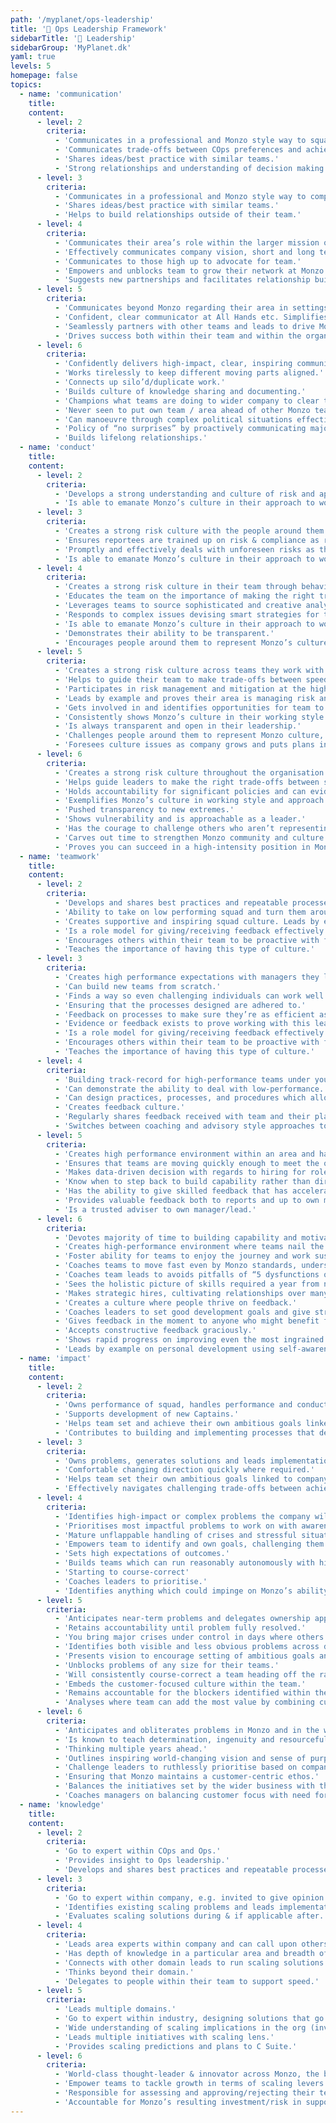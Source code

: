 ```yaml
---
path: '/myplanet/ops-leadership'
title: '🎯 Ops Leadership Framework'
sidebarTitle: '🎯 Leadership'
sidebarGroup: 'MyPlanet.dk'
yaml: true
levels: 5
homepage: false
topics:
  - name: 'communication'
    title:
    content:
      - level: 2
        criteria:
          - 'Communicates in a professional and Monzo style way to squad and peers.'
          - 'Communicates trade-offs between COps preferences and achieving goals or ensuring optimal customer experience.'
          - 'Shares ideas/best practice with similar teams.'
          - 'Strong relationships and understanding of decision making remits across different Ops and company teams.'
      - level: 3
        criteria:
          - 'Communicates in a professional and Monzo style way to company (presenting or online) on issues regarding their team.'
          - 'Shares ideas/best practice with similar teams.'
          - 'Helps to build relationships outside of their team.'
      - level: 4
        criteria:
          - 'Communicates their area’s role within the larger mission of the company.'
          - 'Effectively communicates company vision, short and long term goals to team.'
          - 'Communicates to those high up to advocate for team.'
          - 'Empowers and unblocks team to grow their network at Monzo and beyond.'
          - 'Suggests new partnerships and facilitates relationship building with other groups and group leads.'
      - level: 5
        criteria:
          - 'Communicates beyond Monzo regarding their area in settings that they can prepare for with the help of others.'
          - 'Confident, clear communicator at All Hands etc. Simplifies messages for teams.'
          - 'Seamlessly partners with other teams and leads to drive Monzo business goals forward.'
          - 'Drives success both within their team and within the organisation across several teams.'
      - level: 6
        criteria:
          - 'Confidently delivers high-impact, clear, inspiring communications to Monzo and beyond using story-telling, frameworks & case-studies to simplify complex messages with crystal clear clarity including spontaneously (e.g. large format Q&A)'
          - 'Works tirelessly to keep different moving parts aligned.'
          - 'Connects up silo’d/duplicate work.'
          - 'Builds culture of knowledge sharing and documenting.'
          - 'Champions what teams are doing to wider company to clear their path.'
          - 'Never seen to put own team / area ahead of other Monzo teams.'
          - 'Can manoeuvre through complex political situations effectively and quietly.'
          - 'Policy of “no surprises” by proactively communicating major changes to senior leaders and your team so people are not caught off-guard.'
          - 'Builds lifelong relationships.'
  - name: 'conduct'
    title:
    content:
      - level: 2
        criteria:
          - 'Develops a strong understanding and culture of risk and applies relevant procedures appropriately within COps and Ops.'
          - 'Is able to emanate Monzo’s culture in their approach to work.'
      - level: 3
        criteria:
          - 'Creates a strong risk culture with the people around them through behaviour and approach. '
          - 'Ensures reportees are trained up on risk & compliance as relevant to their role.'
          - 'Promptly and effectively deals with unforeseen risks as they arise'
          - 'Is able to emanate Monzo’s culture in their approach to work.'
      - level: 4
        criteria:
          - 'Creates a strong risk culture in their team through behaviour and approach.'
          - 'Educates the team on the importance of making the right trade-offs and how to do this effectively.'
          - 'Leverages teams to source sophisticated and creative analysis and recommends remediating action'
          - 'Responds to complex issues devising smart strategies for the mitigation of risk'
          - 'Is able to emanate Monzo’s culture in their approach to work.'
          - 'Demonstrates their ability to be transparent.'
          - 'Encourages people around them to represent Monzo’s culture.'
      - level: 5
        criteria:
          - 'Creates a strong risk culture across teams they work with through behaviour and approach.'
          - 'Helps to guide their team to make trade-offs between speed and risk, with help from C Suite.'
          - 'Participates in risk management and mitigation at the highest industry level'
          - 'Leads by example and proves their area is managing risk and compliance within appetite.'
          - 'Gets involved in and identifies opportunities for team to participate in advisory, strategic, industry bodies to learn and share best practice in their area of business'
          - 'Consistently shows Monzo’s culture in their working style and approach.'
          - 'Is always transparent and open in their leadership.'
          - 'Challenges people around them to represent Monzo culture, while remaining approachable.'
          - 'Foresees culture issues as company grows and puts plans in place to mitigate them.'
      - level: 6
        criteria:
          - 'Creates a strong risk culture throughout the organisation through behaviour and approach.'
          - 'Helps guide leaders to make the right trade-offs between speed and risk without breaching risk appetites.'
          - 'Holds accountability for significant policies and can evidence compliance including SM/CR responsibilities'
          - 'Exemplifies Monzo’s culture in working style and approach even in ways that are not their natural tendency to help shape the Monzonaut experience.'
          - 'Pushed transparency to new extremes.'
          - 'Shows vulnerability and is approachable as a leader.'
          - 'Has the courage to challenge others who aren’t representing Monzo culture as well as they could (right up to founder-level).'
          - 'Carves out time to strengthen Monzo community and culture outside of core area.'
          - 'Proves you can succeed in a high-intensity position in Monzo while still maintaining balance and pursuing passions outside of Monzo.'
  - name: 'teamwork'
    title:
    content:
      - level: 2
        criteria:
          - 'Develops and shares best practices and repeatable processes for developing high performing squads.'
          - 'Ability to take on low performing squad and turn them around.'
          - 'Creates supportive and inspiring squad culture. Leads by example.'
          - 'Is a role model for giving/receiving feedback effectively.'
          - 'Encourages others within their team to be proactive with feedback.'
          - 'Teaches the importance of having this type of culture.'
      - level: 3
        criteria:
          - 'Creates high performance expectations with managers they lead.'
          - 'Can build new teams from scratch.'
          - 'Finds a way so even challenging individuals can work well in a team environment.'
          - 'Ensuring that the processes designed are adhered to.'
          - 'Feedback on processes to make sure they’re as efficient as possible.'
          - 'Evidence or feedback exists to prove working with this leader is a positive experience due to their ‘team player’ attitude and behaviours.'
          - 'Is a role model for giving/receiving feedback effectively.'
          - 'Encourages others within their team to be proactive with feedback.'
          - 'Teaches the importance of having this type of culture.'
      - level: 4
        criteria:
          - 'Building track-record for high-performance teams under your direction.'
          - 'Can demonstrate the ability to deal with low-performance.'
          - 'Can design practices, processes, and procedures which allow managing from a distance.'
          - 'Creates feedback culture.'
          - 'Regularly shares feedback received with team and their plans to work on it.'
          - 'Switches between coaching and advisory style approaches to 1:1s with team. Knows when either is appropriate.'
      - level: 5
        criteria:
          - 'Creates high performance environment within an area and has experience dealing with low-performance.'
          - 'Ensures that teams are moving quickly enough to meet the outlined goals.'
          - 'Makes data-driven decision with regards to hiring for roles in their teams to ensure that their squad remain high-performing.'
          - 'Know when to step back to build capability rather than directly driving initiatives.'
          - 'Has the ability to give skilled feedback that has accelerated the development of reports.'
          - 'Provides valuable feedback both to reports and up to own manager/lead to support their development and to support high performance and self awareness in the team.'
          - 'Is a trusted adviser to own manager/lead.'
      - level: 6
        criteria:
          - 'Devotes majority of time to building capability and motivating teams.'
          - 'Creates high-performance environment where teams nail the problems they face again and again even in challenging circumstances.'
          - 'Foster ability for teams to enjoy the journey and work sustainably.'
          - 'Coaches teams to move fast even by Monzo standards, understanding the principles of rapid iteration, decoupling dependencies and violent execution.'
          - 'Coaches team leads to avoids pitfalls of “5 dysfunctions of a team”.'
          - 'Sees the holistic picture of skills required a year from now and nurtures talent internally.'
          - 'Makes strategic hires, cultivating relationships over many months to get people over to Monzo who didn’t realise they needed a new job.'
          - 'Creates a culture where people thrive on feedback.'
          - 'Coaches leaders to set good development goals and give strong 360’ feedback.'
          - 'Gives feedback in the moment to anyone who might benefit from it but as a gift not an order.'
          - 'Accepts constructive feedback graciously.'
          - 'Shows rapid progress on improving even the most ingrained bad habits.'
          - 'Leads by example on personal development using self-awareness, humility, foresight and EQ to scale own leadership skills ahead of Monzo need.'
  - name: 'impact'
    title:
    content:
      - level: 2
        criteria:
          - 'Owns performance of squad, handles performance and conduct issues.'
          - 'Supports development of new Captains.'
          - 'Helps team set and achieve their own ambitious goals linked to company goals.'
          - 'Contributes to building and implementing processes that deliver optimal customer experience and employee well-being.'
      - level: 3
        criteria:
          - 'Owns problems, generates solutions and leads implementation. Begins to self-identify problems that need solving. Accurately scopes out length and difficulty of tasks and projects. Experience to challenge proposed solutions.'
          - 'Comfortable changing direction quickly where required.'
          - 'Helps team set their own ambitious goals linked to company goals. Delegates appropriately to make sure team can unblock themselves.'
          - 'Effectively navigates challenging trade-offs between achieving goals and ensuring optimal customer experience.'
      - level: 4
        criteria:
          - 'Identifies high-impact or complex problems the company will face down the line, in their domain.'
          - 'Prioritises most impactful problems to work on with awareness of future risks.'
          - 'Mature unflappable handling of crises and stressful situations.'
          - 'Empowers team to identify and own goals, challenging them to aim even higher.'
          - 'Sets high expectations of outcomes.'
          - 'Builds teams which can run reasonably autonomously with high-level guidance and intervention.'
          - 'Starting to course-correct'
          - 'Coaches leaders to prioritise.'
          - 'Identifies anything which could impinge on Monzo’s ability to deliver world-class customer service.'
      - level: 5
        criteria:
          - 'Anticipates near-term problems and delegates ownership appropriately.'
          - 'Retains accountability until problem fully resolved.'
          - 'You bring major crises under control in days where others might take weeks.'
          - 'Identifies both visible and less obvious problems across domains/for the org e.g - potential opportunity losses if we don’t do something and a competitor does - and prioritises accordingly.'
          - 'Presents vision to encourage setting of ambitious goals and helps direct execution.'
          - 'Unblocks problems of any size for their teams.'
          - 'Will consistently course-correct a team heading off the rails.'
          - 'Embeds the customer-focused culture within the team.'
          - 'Remains accountable for the blockers identified within the team that hinder our ability to help customers.'
          - 'Analyses where team can add the most value by combining customer focus with positive business results.'
      - level: 6
        criteria:
          - 'Anticipates and obliterates problems in Monzo and in the wider Monzo sphere, behaving like a company-owner long before they occur. Coaches leaders to do the same.'
          - 'Is known to teach determination, ingenuity and resourcefulness to get results with limited staff or resources.'
          - 'Thinking multiple years ahead.'
          - 'Outlines inspiring world-changing vision and sense of purpose to help set frighteningly ambitious barely attainable goals and empower and challenge teams to surprise themselves by hitting them.'
          - 'Challenge leaders to ruthlessly prioritise based on company goals and only focus on the things that matter.'
          - 'Ensuring that Monzo maintains a customer-centric ethos.'
          - 'Balances the initiatives set by the wider business with the impact on customer outcomes.'
          - 'Coaches managers on balancing customer focus with need for positive business results.'
  - name: 'knowledge'
    title:
    content:
      - level: 2
        criteria:
          - 'Go to expert within COps and Ops.'
          - 'Provides insight to Ops leadership.'
          - 'Develops and shares best practices and repeatable processes for developing high performing squads.'
      - level: 3
        criteria:
          - 'Go to expert within company, e.g. invited to give opinion at C Suite meetings.'
          - 'Identifies existing scaling problems and leads implementation of solutions.'
          - 'Evaluates scaling solutions during & if applicable after.'
      - level: 4
        criteria:
          - 'Leads area experts within company and can call upon others as needed.'
          - 'Has depth of knowledge in a particular area and breadth of knowledge across their domain.'
          - 'Connects with other domain leads to run scaling solutions.'
          - 'Thinks beyond their domain.'
          - 'Delegates to people within their team to support speed.'
      - level: 5
        criteria:
          - 'Leads multiple domains.'
          - 'Go to expert within industry, designing solutions that go beyond industry best practice and starting from first-principles.'
          - 'Wide understanding of scaling implications in the org (investment, risk).'
          - 'Leads multiple initiatives with scaling lens.'
          - 'Provides scaling predictions and plans to C Suite.'
      - level: 6
        criteria:
          - 'World-class thought-leader & innovator across Monzo, the banking industry and leading tech companies.'
          - 'Empower teams to tackle growth in terms of scaling levers and ensure teams have redundancy and scalability built-in.'
          - 'Responsible for assessing and approving/rejecting their team’s scaling predictions.'
          - 'Accountable for Monzo’s resulting investment/risk in supporting that scaling.'
---
```

